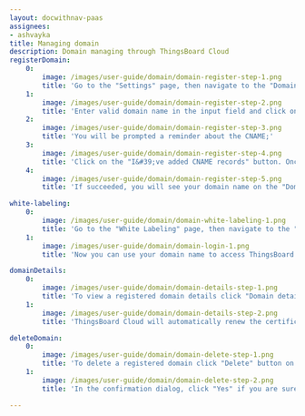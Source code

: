```yaml
---
layout: docwithnav-paas
assignees:
- ashvayka
title: Managing domain
description: Domain managing through ThingsBoard Cloud
registerDomain:
    0:
        image: /images/user-guide/domain/domain-register-step-1.png
        title: 'Go to the "Settings" page, then navigate to the "Domain" tab. On the "Domain" tab click on the "Register domain" button;'
    1:
        image: /images/user-guide/domain/domain-register-step-2.png
        title: 'Enter valid domain name in the input field and click on the "Register" button;'
    2:
        image: /images/user-guide/domain/domain-register-step-3.png
        title: 'You will be prompted a reminder about the CNAME;'
    3:
        image: /images/user-guide/domain/domain-register-step-4.png
        title: 'Click on the "I&#39;ve added CNAME records" button. Once you confirm the canonical name is in place, the domain verification and certificate provisioning will start. Be patient, this process can take a while;'
    4:
        image: /images/user-guide/domain/domain-register-step-5.png
        title: 'If succeeded, you will see your domain name on the "Domain" tab.'

white-labeling:
    0:
        image: /images/user-guide/domain/domain-white-labeling-1.png
        title: 'Go to the "White Labeling" page, then navigate to the "Login" tab. Enter the domain name and the base URL in the corresponding fields. Don&#39;t forget to check the box "Prohibit to use hostname from the client request headers". Then save all changes;'
    1:
        image: /images/user-guide/domain/domain-login-1.png
        title: 'Now you can use your domain name to access ThingsBoard Cloud Web UI and services. Try to login by entering the chosen domain name in the browser address line.'

domainDetails:
    0:
        image: /images/user-guide/domain/domain-details-step-1.png
        title: 'To view a registered domain details click "Domain details" button on the "Domain" tab;'
    1:
        image: /images/user-guide/domain/domain-details-step-2.png
        title: 'ThingsBoard Cloud will automatically renew the certificate earlier than 30 days before it expires, no action is required from your part unless you change or delete the domain CNAME record.'

deleteDomain:
    0:
        image: /images/user-guide/domain/domain-delete-step-1.png
        title: 'To delete a registered domain click "Delete" button on the "Domain" tab;'
    1:
        image: /images/user-guide/domain/domain-delete-step-2.png
        title: 'In the confirmation dialog, click "Yes" if you are sure you want to delete the domain.'

---
```


